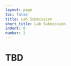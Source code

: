 ```yaml
---
layout: page
toc: false
title: Lab Submission
short_title: Lab Submission
indent: 0
number: 2
---
```


# TBD
